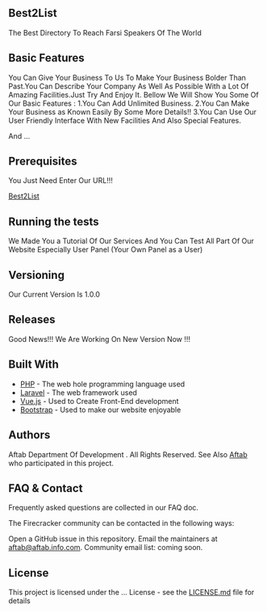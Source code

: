 ## Best2List



The Best Directory To Reach Farsi Speakers Of The World
## Basic Features
 
 
 
You Can Give Your Business To Us To Make Your Business Bolder Than Past.You Can Describe Your Company As Well As Possible With a Lot Of Amazing Facilities.Just Try And Enjoy It.
Bellow We Will Show You Some Of Our Basic Features :
1.You Can Add Unlimited Business.
2.You Can Make Your Business as Known Easily By Some More Details!!
3.You Can Use Our User Friendly Interface With New Facilities And Also Special Features.

And ...
 
## Prerequisites



You Just Need Enter Our URL!!!

[Best2List](http://www.best2list.com/)
## Running the tests



We Made You a Tutorial Of Our Services And You Can Test All Part Of Our Website  Especially User Panel (Your Own Panel as a User)


## Versioning



Our Current Version Is 1.0.0

## Releases



Good News!!!
We Are Working On New Version Now !!!


## Built With



* [PHP](http://www.php.net/) - The web hole programming language used
* [Laravel](https://laravel.com/) - The web framework used
* [Vue.js](https://vuejs.org/) - Used to Create Front-End development
* [Bootstrap](https://getbootstrap.com/) - Used to make our website enjoyable

## Authors



Aftab Department Of Development . All Rights Reserved.
See Also [Aftab](http://www.aftabir.com/) who participated in this project.

## FAQ & Contact



Frequently asked questions are collected in our FAQ doc.

The Firecracker community can be contacted in the following ways:

Open a GitHub issue in this repository.
Email the maintainers at aftab@aftab.info.com.
Community email list: coming soon.

## License



This project is licensed under the ... License - see the [LICENSE.md](LICENSE.md) file for details
